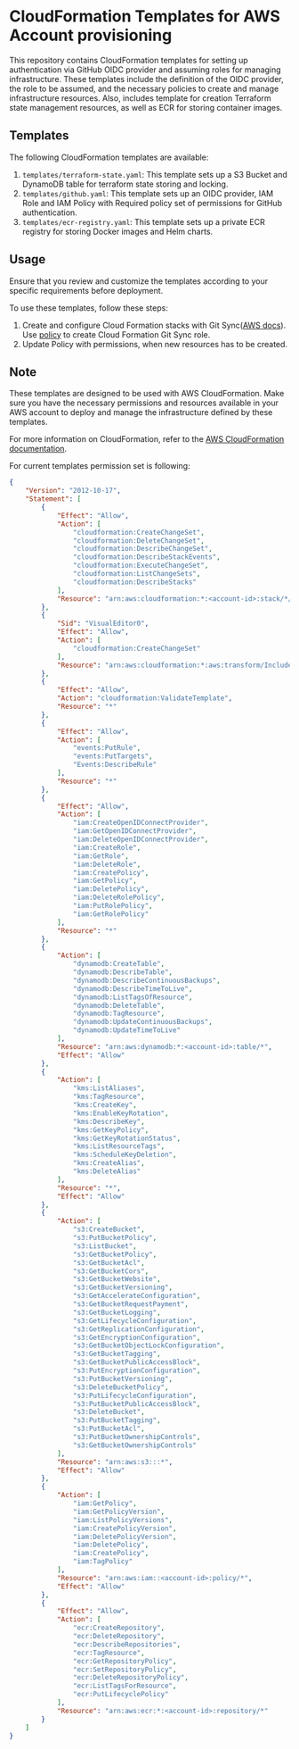 # CloudFormation Templates for AWS Account provisioning

This repository contains CloudFormation templates for setting up authentication via GitHub OIDC provider and assuming roles for managing infrastructure.
These templates include the definition of the OIDC provider, the role to be assumed, and the necessary policies to create and manage infrastructure resources.
Also, includes template for creation Terraform state management resources, as well as ECR for storing container images. 

## Templates

The following CloudFormation templates are available:

1. `templates/terraform-state.yaml`: This template sets up a S3 Bucket and DynamoDB table for terraform state storing and locking.
2. `templates/github.yaml`: This template sets up an OIDC provider, IAM Role and IAM Policy with Required policy set of permissions for GitHub authentication.
2. `templates/ecr-registry.yaml`: This template sets up a private ECR registry for storing Docker images and Helm charts.

## Usage

Ensure that you review and customize the templates according to your specific requirements before deployment.

To use these templates, follow these steps:

1. Create and configure Cloud Formation stacks with Git Sync([AWS docs](https://docs.aws.amazon.com/AWSCloudFormation/latest/UserGuide/git-sync.html)). Use [policy](templates/iam/policy.json) to create Cloud Formation Git Sync role.
2. Update Policy with permissions, when new resources has to be created.


## Note

These templates are designed to be used with AWS CloudFormation. Make sure you have the necessary permissions and resources available in your AWS account to deploy and manage the infrastructure defined by these templates.

For more information on CloudFormation, refer to the [AWS CloudFormation documentation](https://docs.aws.amazon.com/cloudformation/index.html).

For current templates permission set is following:

```json
{
    "Version": "2012-10-17",
    "Statement": [
        {
            "Effect": "Allow",
            "Action": [
                "cloudformation:CreateChangeSet",
                "cloudformation:DeleteChangeSet",
                "cloudformation:DescribeChangeSet",
                "cloudformation:DescribeStackEvents",
                "cloudformation:ExecuteChangeSet",
                "cloudformation:ListChangeSets",
                "cloudformation:DescribeStacks"
            ],
            "Resource": "arn:aws:cloudformation:*:<account-id>:stack/*/*"
        },
        {
            "Sid": "VisualEditor0",
            "Effect": "Allow",
            "Action": [
                "cloudformation:CreateChangeSet"
            ],
            "Resource": "arn:aws:cloudformation:*:aws:transform/Include"
        },
        {
            "Effect": "Allow",
            "Action": "cloudformation:ValidateTemplate",
            "Resource": "*"
        },
        {
            "Effect": "Allow",
            "Action": [
                "events:PutRule",
                "events:PutTargets",
                "Events:DescribeRule"
            ],
            "Resource": "*"
        },
        {
            "Effect": "Allow",
            "Action": [
                "iam:CreateOpenIDConnectProvider",
                "iam:GetOpenIDConnectProvider",
                "iam:DeleteOpenIDConnectProvider",
                "iam:CreateRole",
                "iam:GetRole",
                "iam:DeleteRole",
                "iam:CreatePolicy",
                "iam:GetPolicy",
                "iam:DeletePolicy",
                "iam:DeleteRolePolicy",
                "iam:PutRolePolicy",
                "iam:GetRolePolicy"
            ],
            "Resource": "*"
        },
        {
            "Action": [
                "dynamodb:CreateTable",
                "dynamodb:DescribeTable",
                "dynamodb:DescribeContinuousBackups",
                "dynamodb:DescribeTimeToLive",
                "dynamodb:ListTagsOfResource",
                "dynamodb:DeleteTable",
                "dynamodb:TagResource",
                "dynamodb:UpdateContinuousBackups",
                "dynamodb:UpdateTimeToLive"
            ],
            "Resource": "arn:aws:dynamodb:*:<account-id>:table/*",
            "Effect": "Allow"
        },
        {
            "Action": [
                "kms:ListAliases",
                "kms:TagResource",
                "kms:CreateKey",
                "kms:EnableKeyRotation",
                "kms:DescribeKey",
                "kms:GetKeyPolicy",
                "kms:GetKeyRotationStatus",
                "kms:ListResourceTags",
                "kms:ScheduleKeyDeletion",
                "kms:CreateAlias",
                "kms:DeleteAlias"
            ],
            "Resource": "*",
            "Effect": "Allow"
        },
        {
            "Action": [
                "s3:CreateBucket",
                "s3:PutBucketPolicy",
                "s3:ListBucket",
                "s3:GetBucketPolicy",
                "s3:GetBucketAcl",
                "s3:GetBucketCors",
                "s3:GetBucketWebsite",
                "s3:GetBucketVersioning",
                "s3:GetAccelerateConfiguration",
                "s3:GetBucketRequestPayment",
                "s3:GetBucketLogging",
                "s3:GetLifecycleConfiguration",
                "s3:GetReplicationConfiguration",
                "s3:GetEncryptionConfiguration",
                "s3:GetBucketObjectLockConfiguration",
                "s3:GetBucketTagging",
                "s3:GetBucketPublicAccessBlock",
                "s3:PutEncryptionConfiguration",
                "s3:PutBucketVersioning",
                "s3:DeleteBucketPolicy",
                "s3:PutLifecycleConfiguration",
                "s3:PutBucketPublicAccessBlock",
                "s3:DeleteBucket",
                "s3:PutBucketTagging",
                "s3:PutBucketAcl",
                "s3:PutBucketOwnershipControls",
                "s3:GetBucketOwnershipControls"
            ],
            "Resource": "arn:aws:s3:::*",
            "Effect": "Allow"
        },
        {
            "Action": [
                "iam:GetPolicy",
                "iam:GetPolicyVersion",
                "iam:ListPolicyVersions",
                "iam:CreatePolicyVersion",
                "iam:DeletePolicyVersion",
                "iam:DeletePolicy",
                "iam:CreatePolicy",
                "iam:TagPolicy"
            ],
            "Resource": "arn:aws:iam::<account-id>:policy/*",
            "Effect": "Allow"
        },
        {
            "Effect": "Allow",
            "Action": [
                "ecr:CreateRepository",
                "ecr:DeleteRepository",
                "ecr:DescribeRepositories",
                "ecr:TagResource",
                "ecr:GetRepositoryPolicy",
                "ecr:SetRepositoryPolicy",
                "ecr:DeleteRepositoryPolicy",
                "ecr:ListTagsForResource",
                "ecr:PutLifecyclePolicy"
            ],
            "Resource": "arn:aws:ecr:*:<account-id>:repository/*"
        }
    ]
}
```